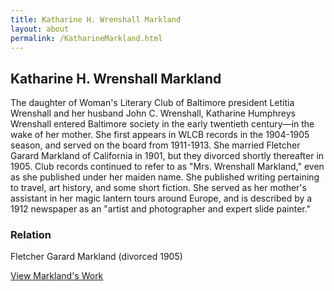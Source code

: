 ```yaml
---
title: Katharine H. Wrenshall Markland
layout: about
permalink: /KatharineMarkland.html
---
```


## Katharine H. Wrenshall Markland

The daughter of Woman's Literary Club of Baltimore president Letitia Wrenshall and her husband John C. Wrenshall, Katharine Humphreys Wrenshall entered Baltimore society in the early twentieth century—in the wake of her mother. She first appears in WLCB records in the 1904-1905 season, and served on the board from 1911-1913. She married Fletcher Garard Markland of California in 1901, but they divorced shortly thereafter in 1905. Club records continued to refer to as "Mrs. Wrenshall Markland," even as she published under her maiden name. She published writing pertaining to travel, art history, and some short fiction. She served as her mother's assistant in her magic lantern tours around Europe, and is described by a 1912 newspaper as an "artist and photographer and expert slide painter." 

### Relation

Fletcher Garard Markland (divorced 1905)

[View Markland's Work](https://elizajames.github.io/WLCB_draft/browse.html#markland)